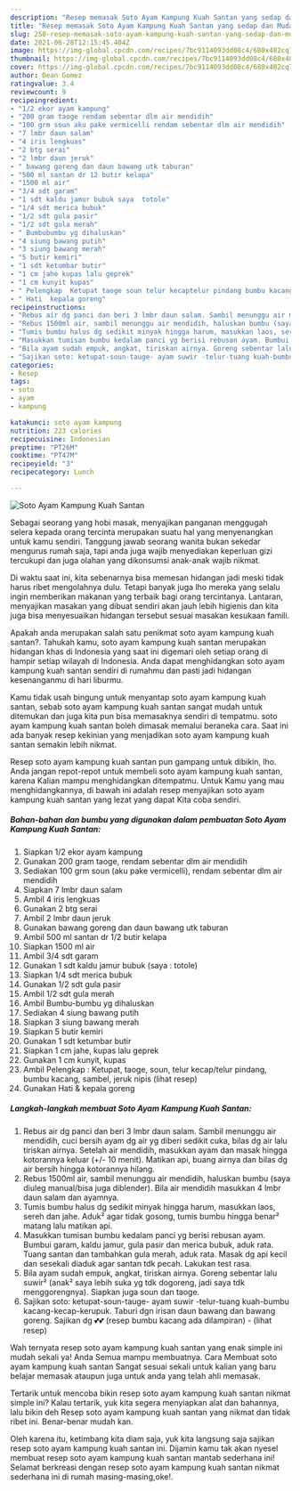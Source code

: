 ```yaml
---
description: "Resep memasak Soto Ayam Kampung Kuah Santan yang sedap dan Mudah Dibuat"
title: "Resep memasak Soto Ayam Kampung Kuah Santan yang sedap dan Mudah Dibuat"
slug: 258-resep-memasak-soto-ayam-kampung-kuah-santan-yang-sedap-dan-mudah-dibuat
date: 2021-06-28T12:15:45.404Z
image: https://img-global.cpcdn.com/recipes/7bc9114093dd08c4/680x482cq70/soto-ayam-kampung-kuah-santan-foto-resep-utama.jpg
thumbnail: https://img-global.cpcdn.com/recipes/7bc9114093dd08c4/680x482cq70/soto-ayam-kampung-kuah-santan-foto-resep-utama.jpg
cover: https://img-global.cpcdn.com/recipes/7bc9114093dd08c4/680x482cq70/soto-ayam-kampung-kuah-santan-foto-resep-utama.jpg
author: Dean Gomez
ratingvalue: 3.4
reviewcount: 9
recipeingredient:
- "1/2 ekor ayam kampung"
- "200 gram taoge rendam sebentar dlm air mendidih"
- "100 grm soun aku pake vermicelli rendam sebentar dlm air mendidih"
- "7 lmbr daun salam"
- "4 iris lengkuas"
- "2 btg serai"
- "2 lmbr daun jeruk"
- " bawang goreng dan daun bawang utk taburan"
- "500 ml santan dr 12 butir kelapa"
- "1500 ml air"
- "3/4 sdt garam"
- "1 sdt kaldu jamur bubuk saya  totole"
- "1/4 sdt merica bubuk"
- "1/2 sdt gula pasir"
- "1/2 sdt gula merah"
- " Bumbubumbu yg dihaluskan"
- "4 siung bawang putih"
- "3 siung bawang merah"
- "5 butir kemiri"
- "1 sdt ketumbar butir"
- "1 cm jahe kupas lalu geprek"
- "1 cm kunyit kupas"
- " Pelengkap  Ketupat taoge soun telur kecaptelur pindang bumbu kacang sambel jeruk nipis           lihat resep"
- " Hati  kepala goreng"
recipeinstructions:
- "Rebus air dg panci dan beri 3 lmbr daun salam. Sambil menunggu air mendidih, cuci bersih ayam dg air yg diberi sedikit cuka, bilas dg air lalu tiriskan airnya. Setelah air mendidih, masukkan ayam dan masak hingga kotorannya keluar (+/- 10 menit). Matikan api, buang airnya dan bilas dg air bersih hingga kotorannya hilang."
- "Rebus 1500ml air, sambil menunggu air mendidih, haluskan bumbu (saya diuleg manual/bisa juga diblender). Bila air mendidih masukkan 4 lmbr daun salam dan ayamnya."
- "Tumis bumbu halus dg sedikit minyak hingga harum, masukkan laos, sereh dan jahe. Aduk² agar tidak gosong, tumis bumbu hingga benar² matang lalu matikan api."
- "Masukkan tumisan bumbu kedalam panci yg berisi rebusan ayam. Bumbui garam, kaldu jamur, gula pasir dan merica bubuk, aduk rata. Tuang santan dan tambahkan gula merah, aduk rata. Masak dg api kecil dan sesekali diaduk agar santan tdk pecah. Lakukan test rasa."
- "Bila ayam sudah empuk, angkat, tiriskan airnya. Goreng sebentar lalu suwir² (anak² saya lebih suka yg tdk dogoreng, jadi saya tdk menggorengnya). Siapkan juga soun dan taoge."
- "Sajikan soto: ketupat-soun-tauge- ayam suwir -telur-tuang kuah-bumbu kacang-kecap-kerupuk. Taburi dgn irisan daun bawang dan bawang goreng. Sajikan dg 💕💕 (resep bumbu kacang ada dilampiran)           (lihat resep)"
categories:
- Resep
tags:
- soto
- ayam
- kampung

katakunci: soto ayam kampung 
nutrition: 223 calories
recipecuisine: Indonesian
preptime: "PT26M"
cooktime: "PT47M"
recipeyield: "3"
recipecategory: Lunch

---
```



![Soto Ayam Kampung Kuah Santan](https://img-global.cpcdn.com/recipes/7bc9114093dd08c4/680x482cq70/soto-ayam-kampung-kuah-santan-foto-resep-utama.jpg)

Sebagai seorang yang hobi masak, menyajikan panganan menggugah selera kepada orang tercinta merupakan suatu hal yang menyenangkan untuk kamu sendiri. Tanggung jawab seorang  wanita bukan sekedar mengurus rumah saja, tapi anda juga wajib menyediakan keperluan gizi tercukupi dan juga olahan yang dikonsumsi anak-anak wajib nikmat.

Di waktu  saat ini, kita sebenarnya bisa memesan hidangan jadi meski tidak harus ribet mengolahnya dulu. Tetapi banyak juga lho mereka yang selalu ingin memberikan makanan yang terbaik bagi orang tercintanya. Lantaran, menyajikan masakan yang dibuat sendiri akan jauh lebih higienis dan kita juga bisa menyesuaikan hidangan tersebut sesuai masakan kesukaan famili. 



Apakah anda merupakan salah satu penikmat soto ayam kampung kuah santan?. Tahukah kamu, soto ayam kampung kuah santan merupakan hidangan khas di Indonesia yang saat ini digemari oleh setiap orang di hampir setiap wilayah di Indonesia. Anda dapat menghidangkan soto ayam kampung kuah santan sendiri di rumahmu dan pasti jadi hidangan kesenanganmu di hari liburmu.

Kamu tidak usah bingung untuk menyantap soto ayam kampung kuah santan, sebab soto ayam kampung kuah santan sangat mudah untuk ditemukan dan juga kita pun bisa memasaknya sendiri di tempatmu. soto ayam kampung kuah santan boleh dimasak memalui beraneka cara. Saat ini ada banyak resep kekinian yang menjadikan soto ayam kampung kuah santan semakin lebih nikmat.

Resep soto ayam kampung kuah santan pun gampang untuk dibikin, lho. Anda jangan repot-repot untuk membeli soto ayam kampung kuah santan, karena Kalian mampu menghidangkan ditempatmu. Untuk Kamu yang mau menghidangkannya, di bawah ini adalah resep menyajikan soto ayam kampung kuah santan yang lezat yang dapat Kita coba sendiri.

<!--inarticleads1-->

##### Bahan-bahan dan bumbu yang digunakan dalam pembuatan Soto Ayam Kampung Kuah Santan:

1. Siapkan 1/2 ekor ayam kampung
1. Gunakan 200 gram taoge, rendam sebentar dlm air mendidih
1. Sediakan 100 grm soun (aku pake vermicelli), rendam sebentar dlm air mendidih
1. Siapkan 7 lmbr daun salam
1. Ambil 4 iris lengkuas
1. Gunakan 2 btg serai
1. Ambil 2 lmbr daun jeruk
1. Gunakan  bawang goreng dan daun bawang utk taburan
1. Ambil 500 ml santan dr 1/2 butir kelapa
1. Siapkan 1500 ml air
1. Ambil 3/4 sdt garam
1. Gunakan 1 sdt kaldu jamur bubuk (saya : totole)
1. Siapkan 1/4 sdt merica bubuk
1. Gunakan 1/2 sdt gula pasir
1. Ambil 1/2 sdt gula merah
1. Ambil  Bumbu-bumbu yg dihaluskan
1. Sediakan 4 siung bawang putih
1. Siapkan 3 siung bawang merah
1. Siapkan 5 butir kemiri
1. Gunakan 1 sdt ketumbar butir
1. Siapkan 1 cm jahe, kupas lalu geprek
1. Gunakan 1 cm kunyit, kupas
1. Ambil  Pelengkap : Ketupat, taoge, soun, telur kecap/telur pindang, bumbu kacang, sambel, jeruk nipis           (lihat resep)
1. Gunakan  Hati &amp; kepala goreng




<!--inarticleads2-->

##### Langkah-langkah membuat Soto Ayam Kampung Kuah Santan:

1. Rebus air dg panci dan beri 3 lmbr daun salam. Sambil menunggu air mendidih, cuci bersih ayam dg air yg diberi sedikit cuka, bilas dg air lalu tiriskan airnya. Setelah air mendidih, masukkan ayam dan masak hingga kotorannya keluar (+/- 10 menit). Matikan api, buang airnya dan bilas dg air bersih hingga kotorannya hilang.
1. Rebus 1500ml air, sambil menunggu air mendidih, haluskan bumbu (saya diuleg manual/bisa juga diblender). Bila air mendidih masukkan 4 lmbr daun salam dan ayamnya.
1. Tumis bumbu halus dg sedikit minyak hingga harum, masukkan laos, sereh dan jahe. Aduk² agar tidak gosong, tumis bumbu hingga benar² matang lalu matikan api.
1. Masukkan tumisan bumbu kedalam panci yg berisi rebusan ayam. Bumbui garam, kaldu jamur, gula pasir dan merica bubuk, aduk rata. Tuang santan dan tambahkan gula merah, aduk rata. Masak dg api kecil dan sesekali diaduk agar santan tdk pecah. Lakukan test rasa.
1. Bila ayam sudah empuk, angkat, tiriskan airnya. Goreng sebentar lalu suwir² (anak² saya lebih suka yg tdk dogoreng, jadi saya tdk menggorengnya). Siapkan juga soun dan taoge.
1. Sajikan soto: ketupat-soun-tauge- ayam suwir -telur-tuang kuah-bumbu kacang-kecap-kerupuk. Taburi dgn irisan daun bawang dan bawang goreng. Sajikan dg 💕💕 (resep bumbu kacang ada dilampiran) -           (lihat resep)




Wah ternyata resep soto ayam kampung kuah santan yang enak simple ini mudah sekali ya! Anda Semua mampu membuatnya. Cara Membuat soto ayam kampung kuah santan Sangat sesuai sekali untuk kalian yang baru belajar memasak ataupun juga untuk anda yang telah ahli memasak.

Tertarik untuk mencoba bikin resep soto ayam kampung kuah santan nikmat simple ini? Kalau tertarik, yuk kita segera menyiapkan alat dan bahannya, lalu bikin deh Resep soto ayam kampung kuah santan yang nikmat dan tidak ribet ini. Benar-benar mudah kan. 

Oleh karena itu, ketimbang kita diam saja, yuk kita langsung saja sajikan resep soto ayam kampung kuah santan ini. Dijamin kamu tak akan nyesel membuat resep soto ayam kampung kuah santan mantab sederhana ini! Selamat berkreasi dengan resep soto ayam kampung kuah santan nikmat sederhana ini di rumah masing-masing,oke!.

